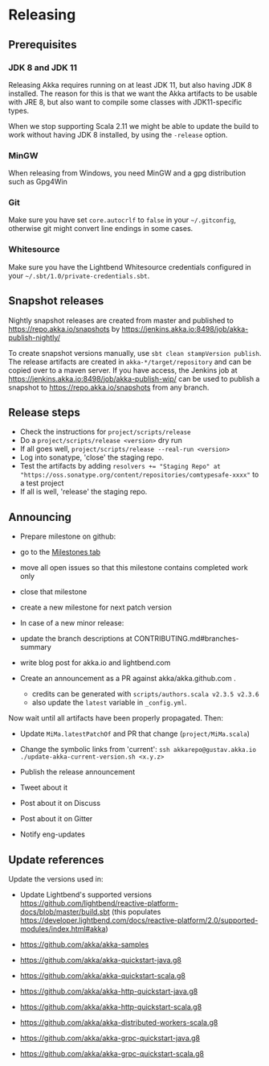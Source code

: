# Releasing

## Prerequisites

### JDK 8 and JDK 11

Releasing Akka requires running on at least JDK 11, but also having JDK 8
installed. The reason for this is that we want the Akka artifacts to be
usable with JRE 8, but also want to compile some classes with JDK11-specific
types.

When we stop supporting Scala 2.11 we might be able to update the build to work
without having JDK 8 installed, by using the `-release` option.

### MinGW

When releasing from Windows, you need MinGW and a gpg distribution such as Gpg4Win

### Git

Make sure you have set `core.autocrlf` to `false` in your `~/.gitconfig`,
otherwise git might convert line endings in some cases.

### Whitesource

Make sure you have the Lightbend Whitesource credentials configured in
your `~/.sbt/1.0/private-credentials.sbt`.

## Snapshot releases

Nightly snapshot releases are created from master and published to
https://repo.akka.io/snapshots by https://jenkins.akka.io:8498/job/akka-publish-nightly/

To create snapshot versions manually, use `sbt clean stampVersion publish`.
The release artifacts are created in `akka-*/target/repository` and can be
copied over to a maven server. If you have access, the Jenkins job at
https://jenkins.akka.io:8498/job/akka-publish-wip/ can be used to publish
a snapshot to https://repo.akka.io/snapshots from any branch.

## Release steps

* Check the instructions for `project/scripts/release`
* Do a `project/scripts/release <version>` dry run
* If all goes well, `project/scripts/release --real-run <version>`
* Log into sonatype, 'close' the staging repo.
* Test the artifacts by adding `resolvers += "Staging Repo" at "https://oss.sonatype.org/content/repositories/comtypesafe-xxxx"` to a test project
* If all is well, 'release' the staging repo.

## Announcing

* Prepare milestone on github:
 * go to the [Milestones tab](https://github.com/akka/akka/milestones)
 * move all open issues so that this milestone contains completed work only
 * close that milestone
 * create a new milestone for next patch version

* In case of a new minor release:
 * update the branch descriptions at CONTRIBUTING.md#branches-summary
 * write blog post for akka.io and lightbend.com

* Create an announcement as a PR against akka/akka.github.com .
  * credits can be generated with `scripts/authors.scala v2.3.5 v2.3.6`
  * also update the `latest` variable in `_config.yml`.

Now wait until all artifacts have been properly propagated. Then:

* Update `MiMa.latestPatchOf` and PR that change (`project/MiMa.scala`)

* Change the symbolic links from 'current': `ssh akkarepo@gustav.akka.io ./update-akka-current-version.sh <x.y.z>`

* Publish the release announcement
* Tweet about it
* Post about it on Discuss
* Post about it on Gitter

* Notify eng-updates

## Update references

Update the versions used in:

* Update Lightbend's supported versions
  https://github.com/lightbend/reactive-platform-docs/blob/master/build.sbt (this populates https://developer.lightbend.com/docs/reactive-platform/2.0/supported-modules/index.html#akka)

* https://github.com/akka/akka-samples
* https://github.com/akka/akka-quickstart-java.g8
* https://github.com/akka/akka-quickstart-scala.g8
* https://github.com/akka/akka-http-quickstart-java.g8
* https://github.com/akka/akka-http-quickstart-scala.g8
* https://github.com/akka/akka-distributed-workers-scala.g8
* https://github.com/akka/akka-grpc-quickstart-java.g8
* https://github.com/akka/akka-grpc-quickstart-scala.g8
